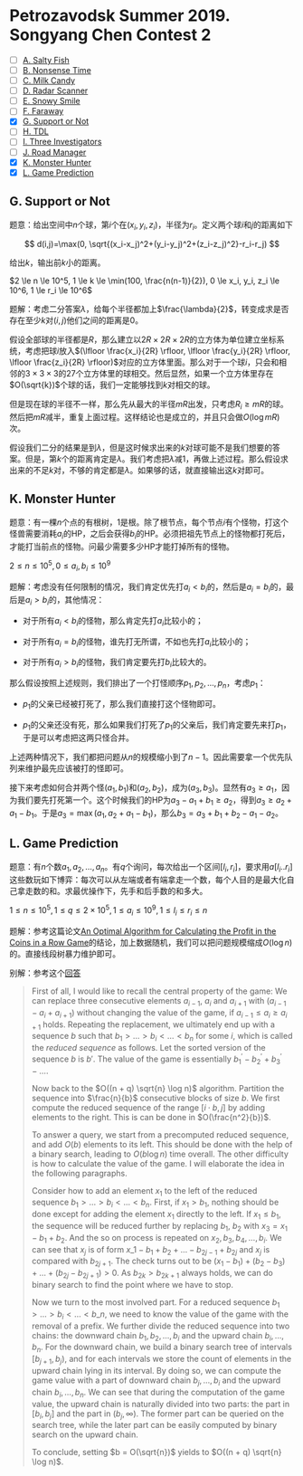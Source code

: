 # Petrozavodsk Summer 2019. Songyang Chen Contest 2

+ [ ] [A. Salty Fish](https://official.contest.yandex.ru/ptz-summer-2019/contest/13458/problems/A1/)
+ [ ] [B. Nonsense Time](https://official.contest.yandex.ru/ptz-summer-2019/contest/13458/problems/B1/)
+ [ ] [C. Milk Candy](https://official.contest.yandex.ru/ptz-summer-2019/contest/13458/problems/C1/)
+ [ ] [D. Radar Scanner](https://official.contest.yandex.ru/ptz-summer-2019/contest/13458/problems/D1/)
+ [ ] [E. Snowy Smile](https://official.contest.yandex.ru/ptz-summer-2019/contest/13458/problems/E1/)
+ [ ] [F. Faraway](https://official.contest.yandex.ru/ptz-summer-2019/contest/13458/problems/F1/)
+ [x] [G. Support or Not](https://official.contest.yandex.ru/ptz-summer-2019/contest/13458/problems/G1/)
+ [ ] [H. TDL](https://official.contest.yandex.ru/ptz-summer-2019/contest/13458/problems/H1/)
+ [ ] [I. Three Investigators](https://official.contest.yandex.ru/ptz-summer-2019/contest/13458/problems/I1/)
+ [ ] [J. Road Manager](https://official.contest.yandex.ru/ptz-summer-2019/contest/13458/problems/J1/)
+ [x] [K. Monster Hunter](https://official.contest.yandex.ru/ptz-summer-2019/contest/13458/problems/K1/)
+ [x] [L. Game Prediction](https://official.contest.yandex.ru/ptz-summer-2019/contest/13458/problems/L1/)

## G. Support or Not

题意：给出空间中$n$个球，第$i$个在$(x_i,y_i,z_i)$，半径为$r_i$。定义两个球$i$和$j$的距离如下

$$
d(i,j)=\max(0, \sqrt{(x_i-x_j)^2+(y_i-y_j)^2+(z_i-z_j)^2}-r_i-r_j)
$$

给出$k$，输出前$k$小的距离。

$2 \le n \le 10^5, 1 \le k \le \min(100, \frac{n(n-1)}{2}), 0 \le x_i, y_i, z_i \le 10^6, 1 \le r_i \le 10^6$

题解：考虑二分答案$\lambda$，给每个半径都加上$\frac{\lambda}{2}$，转变成求是否存在至少$k$对$(i,j)$他们之间的距离是$0$。

假设全部球的半径都是$R$，那么建立以$2R \times 2R \times 2R$的立方体为单位建立坐标系统，考虑把球$i$放入$(\lfloor \frac{x_i}{2R} \rfloor, \lfloor \frac{y_i}{2R} \rfloor, \lfloor \frac{z_i}{2R} \rfloor)$对应的立方体里面。那么对于一个球$i$，只会和相邻的$3 \times 3 \times 3$的$27$个立方体里的球相交。然后显然，如果一个立方体里存在$O(\sqrt{k})$个球的话，我们一定能够找到$k$对相交的球。

但是现在球的半径不一样，那么先从最大的半径$mR$出发，只考虑$R_i \ge mR$的球。然后把$mR$减半，重复上面过程。这样结论也是成立的，并且只会做$O(\log mR)$次。

假设我们二分的结果是到$\lambda$，但是这时候求出来的$k$对球可能不是我们想要的答案。但是，第$k$个的距离肯定是$\lambda$。我们考虑把$\lambda$减$1$，再做上述过程。那么假设求出来的不足$k$对，不够的肯定都是$\lambda$。如果够的话，就直接输出这$k$对即可。

## K. Monster Hunter

题意：有一棵$n$个点的有根树，$1$是根。除了根节点，每个节点$i$有个怪物，打这个怪兽需要消耗$a_i$的HP，之后会获得$b_i$的HP。必须把祖先节点上的怪物都打死后，才能打当前点的怪物。问最少需要多少HP才能打掉所有的怪物。

$2 \le n \le 10^5, 0 \le a_i, b_i \le 10^9$

题解：考虑没有任何限制的情况，我们肯定优先打$a_i < b_i$的，然后是$a_i = b_i$的，最后是$a_i > b_i$的，其他情况：

+ 对于所有$a_i < b_i$的怪物，那么肯定先打$a_i$比较小的；

+ 对于所有$a_i=b_i$的怪物，谁先打无所谓，不如也先打$a_i$比较小的；

+ 对于所有$a_i > b_i$的怪物，我们肯定要先打$b_i$比较大的。

那么假设按照上述规则，我们排出了一个打怪顺序$p_1,p_2,\dots,p_n$，考虑$p_1$：

+ $p_1$的父亲已经被打死了，那么我们直接打这个怪物即可。

+ $p_1$的父亲还没有死，那么如果我们打死了$p_1$的父亲后，我们肯定要先来打$p_1$，于是可以考虑把这两只怪合并。

上述两种情况下，我们都把问题从$n$的规模缩小到了$n-1$。因此需要拿一个优先队列来维护最先应该被打的怪即可。

接下来考虑如何合并两个怪$(a_1,b_1)$和$(a_2,b_2)$，成为$(a_3,b_3)$。显然有$a_3 \ge a_1$，因为我们要先打死第一个。这个时候我们的HP为$a_3-a_1+b_1 \ge a_2$，得到$a_3 \ge a_2+a_1-b_1$。于是$a_3=\max(a_1,a_2+a_1-b_1)$，那么$b_3=a_3+b_1+b_2-a_1-a_2$。

## L. Game Prediction

题意：有$n$个数$a_1,a_2,\dots,a_n$。有$q$个询问，每次给出一个区间$[l_i,r_i]$，要求用$a[l_i..r_i]$这些数玩如下博弈：每次可以从左端或者有端拿走一个数，每个人目的是最大化自己拿走数的和。求最优操作下，先手和后手数的和多大。

$1 \le n \le 10^5, 1 \le q \le 2 \times 10^5, 1 \le a_i \le 10^9, 1 \le l_i \le r_i \le n$

题解：参考这篇论文[An Optimal Algorithm for Calculating the Profit in the Coins in a Row Game](https://www.mimuw.edu.pl/~idziaszek/termity)的结论，加上数据随机，我们可以把问题规模缩成$O(\log n)$的。直接线段树暴力维护即可。

别解：参考这个[回答](https://forum.icpc.camp/d/30-petrozavodsk-summer-2019-day-1-l-game-prediction)

> First of all, I would like to recall the central property of the game: We can replace three consecutive elements $a_{i - 1}$, $a_i$ and $a_{i + 1}$ with $(a_{i - 1} - a_{i} + a_{i + 1})$ without changing the value of the game, if $a_{i - 1} \leq a_i \geq a_{i + 1}$ holds. Repeating the replacement, we ultimately end up with a sequence $b$ such that $b_1 > \dots > b_i < \dots < b_n$ for some $i$, which is called the *reduced sequence* as follows.  Let the sorted version of the sequence $b$ is $b'$. The value of the game is essentially $b^\prime_1 - b^\prime_2 + b^\prime_3 - \dots$.
> 
> Now back to the $O((n + q) \sqrt{n} \log n)$ algorithm. Partition the sequence into $\frac{n}{b}$ consecutive blocks of size $b$. We first compute the reduced sequence of the range $[i \cdot b, j]$ by adding elements to the right. This is can be done in $O(\frac{n^2}{b})$.
> 
> To answer a query, we start from a precomputed reduced sequence, and add $O(b)$ elements to its left. This should be done with the help of a binary search, leading to $O(b \log n)$ time overall. The other difficulty is how to calculate the value of the game. I will elaborate the idea in the following paragraphs.
> 
> Consider how to add an element $x_1$ to the left of the reduced sequence $b_1 > \dots > b_i < \dots < b_n$. First, if $x_1 > b_1$, nothing should be done except for adding the element $x_1$ directly to the left. If $x_1 \leq b_1$, the sequence will be reduced further by replacing $b_1$, $b_2$ with $x_3 = x_1 - b_1 + b_2$. And the so on process is repeated on $x_2, b_3, b_4, \dots, b_i$. We can see that $x_j$ is of form $x\_1 - b_1 + b_2 + \dots - b_{2j - 1} + b_{2j}$ and $x_j$ is compared with $b_{2j + 1}$. The check turns out to be $(x_1 - b_1) + (b_2 - b_3) + \dots + (b_{2j} - b_{2j + 1}) > 0$. As $b_{2k} > b_{2k + 1}$ always holds, we can do binary search to find the point where we have to stop. 
> 
> Now we turn to the most involved part. For a reduced sequence $b_1 > \dots > b_i < \dots < b\_n$, we need to know the value of the game with the removal of a prefix. We further divide the reduced sequence into two chains: the downward chain $b_1, b_2, \dots, b_i$ and the upward chain $b_i, \dots, b_n$. For the downward chain, we build a binary search tree of intervals $[b_{j + 1}, b_j)$, and for each intervals we store the count of elements in the upward chain lying in its interval. By doing so, we can compute the game value with a part of downward chain $b_j, \dots, b_i$ and the upward chain $b_i, \dots, b_n$. We can see that during the computation of the game value, the upward chain is naturally divided into two parts: the part in $[b_i, b_j]$ and the part in $(b_j, \infty)$. The former part can be queried on the search tree, while the later part can be easily computed by binary search on the upward chain.
> 
> To conclude, setting $b = O(\sqrt{n})$ yields to $O((n + q) \sqrt{n} \log n)$.
